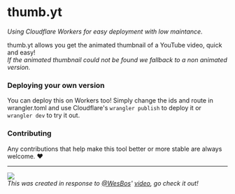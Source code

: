# thumb.yt
_Using Cloudflare Workers for easy deployment with low maintance._

thumb.yt allows you get the animated thumbnail of a YouTube video, quick and easy!  
_If the animated thumbnail could not be found we fallback to a non animated version._

### Deploying your own version
You can deploy this on Workers too! Simply change the ids and route in wrangler.toml and use Cloudflare's `wrangler publish` to deploy it or `wrangler dev` to try it out.

### Contributing
Any contributions that help make this tool better or more stable are always welcome. :heart:

---

![](https://thumb.yt/4Z_Bdn9Y3Kw)  
_This was created in response to [@WesBos](https://twitter.com/wesbos)' [video](https://www.youtube.com/watch?v=4Z_Bdn9Y3Kw), go check it out!_

